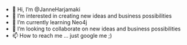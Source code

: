 - 👋 Hi, I’m @JanneHarjamaki
- 👀 I’m interested in creating new ideas and business possibilities
- 🌱 I’m currently learning Neo4j
- 💞️ I’m looking to collaborate on new ideas and business possibilities
- 📫 How to reach me ... just google me ;)

<!---
JanneHarjamaki/JanneHarjamaki is a ✨ special ✨ repository because its `README.md` (this file) appears on your GitHub profile.
You can click the Preview link to take a look at your changes.
--->
